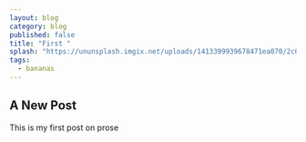 ```yaml
---
layout: blog
category: blog
published: false
title: "First "
splash: "https://ununsplash.imgix.net/uploads/1413399939678471ea070/2c0343f7?fit=crop&fm=jpg&h=725&q=75&w=1050"
tags: 
  - bananas
---
```


## A New Post

This is my first post on prose


